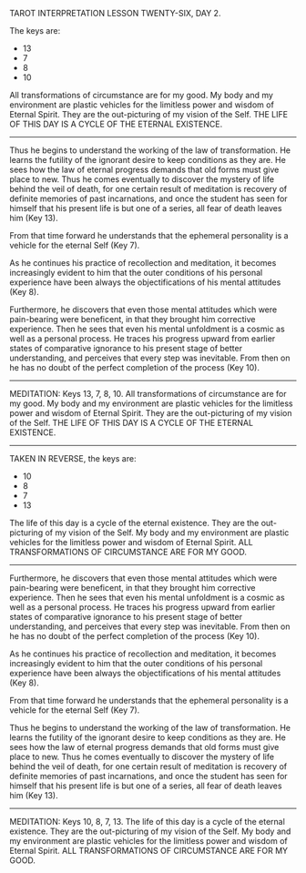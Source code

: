 TAROT INTERPRETATION
LESSON TWENTY-SIX, DAY 2.

The keys are:

- 13
-  7
-  8
- 10

All transformations of circumstance are for my good. My body and my environment are plastic vehicles for the limitless power and wisdom of Eternal Spirit. They are the out-picturing of my vision of the Self. THE LIFE OF THIS DAY IS A CYCLE OF THE ETERNAL EXISTENCE.

---

Thus he begins to understand the working of the law of transformation. He learns the futility of the ignorant desire to keep conditions as they are. He sees how the law of eternal progress demands that old forms must give place to new. Thus he comes eventually to discover the mystery of life behind the veil of death, for one certain result of meditation is recovery of definite memories of past incarnations, and once the student has seen for himself that his present life is but one of a series, all fear of death leaves him (Key 13).

From that time forward he understands that the ephemeral personality is a vehicle for the eternal Self (Key 7).

As he continues his practice of recollection and meditation, it becomes increasingly evident to him that the outer conditions of his personal experience have been always the objectifications of his mental attitudes (Key 8).

Furthermore, he discovers that even those mental attitudes which were pain-bearing were beneficent, in that they brought him corrective experience. Then he sees that even his mental unfoldment is a cosmic as well as a personal process. He traces his progress upward from earlier states of comparative ignorance to his present stage of better understanding, and perceives that every step was inevitable. From then on he has no doubt of the perfect completion of the process (Key 10).


---

MEDITATION: Keys 13, 7, 8, 10. All transformations of circumstance are for my good. My body and my environment are plastic vehicles for the limitless power and wisdom of Eternal Spirit. They are the out-picturing of my vision of the Self. THE LIFE OF THIS DAY IS A CYCLE OF THE ETERNAL EXISTENCE.

---

TAKEN IN REVERSE, the keys are:

- 10
-  8
-  7
- 13

The life of this day is a cycle of the eternal existence. They are the out-picturing of my vision of the Self. My body and my environment are plastic vehicles for the limitless power and wisdom of Eternal Spirit. ALL TRANSFORMATIONS OF CIRCUMSTANCE ARE FOR MY GOOD.

---

Furthermore, he discovers that even those mental attitudes which were pain-bearing were beneficent, in that they brought him corrective experience. Then he sees that even his mental unfoldment is a cosmic as well as a personal process. He traces his progress upward from earlier states of comparative ignorance to his present stage of better understanding, and perceives that every step was inevitable. From then on he has no doubt of the perfect completion of the process (Key 10).

As he continues his practice of recollection and meditation, it becomes increasingly evident to him that the outer conditions of his personal experience have been always the objectifications of his mental attitudes (Key 8).

From that time forward he understands that the ephemeral personality is a vehicle for the eternal Self (Key 7).

Thus he begins to understand the working of the law of transformation. He learns the futility of the ignorant desire to keep conditions as they are. He sees how the law of eternal progress demands that old forms must give place to new. Thus he comes eventually to discover the mystery of life behind the veil of death, for one certain result of meditation is recovery of definite memories of past incarnations, and once the student has seen for himself that his present life is but one of a series, all fear of death leaves him (Key 13).

---

MEDITATION: Keys 10, 8, 7, 13. The life of this day is a cycle of the eternal existence. They are the out-picturing of my vision of the Self. My body and my environment are plastic vehicles for the limitless power and wisdom of Eternal Spirit. ALL TRANSFORMATIONS OF CIRCUMSTANCE ARE FOR MY GOOD.
